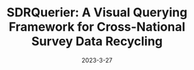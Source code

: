 ---
title: "SDRQuerier: A Visual Querying Framework for Cross-National Survey Data Recycling"
collection: publications
category: paper
permalink: /publication/sdrquerier
# excerpt: 'PhraseMap: Attention-based keyphrases recommendation for information seeking'
date: 2023-3-27
paperurl: 'http://yameitu.github.io/files/SDRQuerier.pdf'
slidesurl: 'http://yameitu.github.io/files/SDRQuerier_slides.pdf'
venue: "IEEE Transactions on Visualization and Computer Graphics"
---